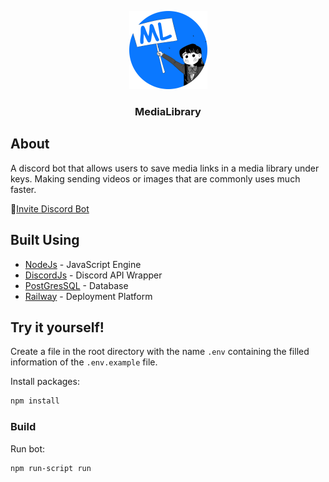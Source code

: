 <p align="center">
  <a href="" rel="noopener">
<img width=125 src="./img/logo.png" alt="Project logo"></a>
</p>

<h3 align="center">MediaLibrary</h3>
 
## About 
A discord bot that allows users to save media links in a media library under keys. Making sending videos or images that are commonly uses much faster.

🔗[Invite Discord Bot](https://discord.com/api/oauth2/authorize?client_id=910350971299848192&permissions=431644735552&scope=bot%20applications.commands)

##  Built Using 

- [NodeJs](https://nodejs.org/) - JavaScript Engine 
- [DiscordJs](https://discord.js.org/) - Discord API Wrapper
- [PostGresSQL](https://www.postgresql.org/) - Database
- [Railway](https://railway.app/) - Deployment Platform

 
## Try it yourself!
 Create a file in the root directory with the name `.env` containing the filled information of the `.env.example` file.
 
Install packages:
```bash
npm install
```

### Build

Run bot:
```bash
npm run-script run
```
